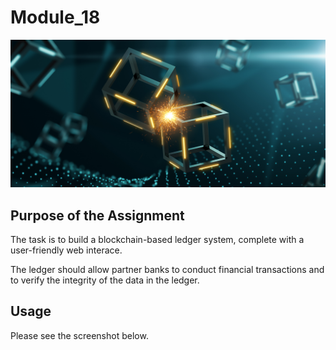 # **Module_18**

![Image from Module 18 Challenge Webpage](Challenge18_Pic.png)

## **Purpose of the Assignment**

The task is to build a blockchain-based ledger system, complete with a user-friendly web interace.

The ledger should allow partner banks to conduct financial transactions and to verify the integrity of the data in the ledger.

## **Usage**

Please see the screenshot below.

